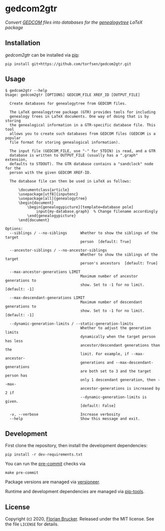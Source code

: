 # gedcom2gtr

*Convert [GEDCOM] files into databases for the [genealogytree] LaTeX package*


## Installation

*gedcom2gtr* can be installed via [pip]:

    pip install git+https://github.com/torfsen/gedcom2gtr.git


## Usage

```none
$ gedcom2gtr --help
Usage: gedcom2gtr [OPTIONS] GEDCOM_FILE XREF_ID [OUTPUT_FILE]

  Create databases for genealogytree from GEDCOM files.

  The LaTeX genealogytree package (GTR) provides tools for including
  genealogy trees in LaTeX documents. One way of doing that is by storing
  the genealogical information in a GTR-specific database file. This tool
  allows you to create such databases from GEDCOM files (GEDCOM is a popular
  file format for storing genealogical information).

  The input file (GEDCOM_FILE, use "-" for STDIN) is read, and a GTR
  database is written to OUTPUT_FILE (usually has a ".graph" extension,
  defaults to STDOUT). The GTR database contains a "sandclock" node for the
  person with the given GEDCOM XREF-ID.

  The database file can then be used in LaTeX as follows:

      \documentclass{article}
      \usepackage[utf8]{inputenc}
      \usepackage[all]{genealogytree}
      \begin{document}
          \begin{genealogypicture}[template=database pole]
              input{my-database.graph}  % Change filename accordingly
          \end{genealogypicture}
      \end{document}

Options:
  --siblings / --no-siblings      Whether to show the siblings of the target
                                  person  [default: True]

  --ancestor-siblings / --no-ancestor-siblings
                                  Whether to show the siblings of the target
                                  person's ancestors  [default: True]

  --max-ancestor-generations LIMIT
                                  Maximum number of ancestor generations to
                                  show. Set to -1 for no limit.  [default: -1]

  --max-descendant-generations LIMIT
                                  Maximum number of descendant generations to
                                  show. Set to -1 for no limit.  [default: -1]

  --dynamic-generation-limits / --static-generation-limits
                                  Whether to adjust the generation limits
                                  dynamically when the target person has less
                                  ancestor/descendant generations than the
                                  limit. For example, if --max-ancestor-
                                  generations and --max-descendant-generations
                                  are both set to 3 and the target person has
                                  only 1 descendant generation, then --max-
                                  ancestor-generations is increased by 2 if
                                  --dynamic-generation-limits is given.
                                  [default: False]

  -v, --verbose                   Increase verbosity
  --help                          Show this message and exit.
```


## Development

First clone the repository, then install the development dependencies:

```shell
pip install -r dev-requirements.txt
```

You can run the [pre-commit] checks via

```shell
make pre-commit
```

Package versions are managed via [versioneer].

Runtime and development dependencies are managed via [pip-tools].


## License

Copyright (c) 2020, [Florian Brucker](www.florianbrucker.de). Released under the MIT license. See the file `LICENSE` for details.


[GEDCOM]: https://en.wikipedia.org/wiki/GEDCOM
[genealogytree]: https://www.ctan.org/pkg/genealogytree
[pip]: https://pip.pypa.io/en/stable/
[pip-tools]: https://github.com/jazzband/pip-tools
[pre-commit]: https://pre-commit.com/
[versioneer]: https://github.com/python-versioneer/python-versioneer
